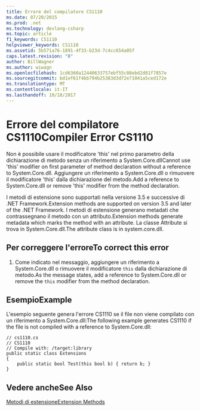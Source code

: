 ```yaml
---
title: Errore del compilatore CS1110
ms.date: 07/20/2015
ms.prod: .net
ms.technology: devlang-csharp
ms.topic: article
f1_keywords: CS1110
helpviewer_keywords: CS1110
ms.assetid: 5b571a76-1891-4f33-b23d-7c4cc654a05f
caps.latest.revision: "8"
author: BillWagner
ms.author: wiwagn
ms.openlocfilehash: 1cd6360a12440633757ebf55c08ebd2d81f7857e
ms.sourcegitcommit: bd1ef61f4bb794b25383d3d72e71041a5ced172e
ms.translationtype: MT
ms.contentlocale: it-IT
ms.lasthandoff: 10/18/2017
---
```

# <a name="compiler-error-cs1110"></a><span data-ttu-id="270ad-102">Errore del compilatore CS1110</span><span class="sxs-lookup"><span data-stu-id="270ad-102">Compiler Error CS1110</span></span>
<span data-ttu-id="270ad-103">Non è possibile usare il modificatore 'this' nel primo parametro della dichiarazione di metodo senza un riferimento a System.Core.dll</span><span class="sxs-lookup"><span data-stu-id="270ad-103">Cannot use 'this' modifier on first parameter of method declaration without a reference to System.Core.dll.</span></span> <span data-ttu-id="270ad-104">Aggiungere un riferimento a System.Core.dll o rimuovere il modificatore 'this' dalla dichiarazione del metodo.</span><span class="sxs-lookup"><span data-stu-id="270ad-104">Add a reference to System.Core.dll or remove 'this' modifier from the method declaration.</span></span>  
  
 <span data-ttu-id="270ad-105">I metodi di estensione sono supportati nella versione 3.5 e successive di .NET Framework.</span><span class="sxs-lookup"><span data-stu-id="270ad-105">Extension methods are supported on version 3.5 and later of the .NET Framework.</span></span> <span data-ttu-id="270ad-106">I metodi di estensione generano metadati che contrassegnano il metodo con un attributo.</span><span class="sxs-lookup"><span data-stu-id="270ad-106">Extension methods generate metadata which marks the method with an attribute.</span></span> <span data-ttu-id="270ad-107">La classe Attribute si trova in System.Core.dll.</span><span class="sxs-lookup"><span data-stu-id="270ad-107">The attribute class is in system.core.dll.</span></span>  
  
## <a name="to-correct-this-error"></a><span data-ttu-id="270ad-108">Per correggere l'errore</span><span class="sxs-lookup"><span data-stu-id="270ad-108">To correct this error</span></span>  
  
1.  <span data-ttu-id="270ad-109">Come indicato nel messaggio, aggiungere un riferimento a System.Core.dll o rimuovere il modificatore `this` dalla dichiarazione di metodo.</span><span class="sxs-lookup"><span data-stu-id="270ad-109">As the message states, add a reference to System.Core.dll or remove the `this` modifier from the method declaration.</span></span>  
  
## <a name="example"></a><span data-ttu-id="270ad-110">Esempio</span><span class="sxs-lookup"><span data-stu-id="270ad-110">Example</span></span>  
 <span data-ttu-id="270ad-111">L'esempio seguente genera l'errore CS1110 se il file non viene compilato con un riferimento a System.Core.dll:</span><span class="sxs-lookup"><span data-stu-id="270ad-111">The following example generates CS1110 if the file is not compiled with a reference to System.Core.dll:</span></span>  
  
```  
// cs1110.cs  
// CS1110  
// Compile with: /target:library  
public static class Extensions  
{  
    public static bool Test(this bool b) { return b; }  
}  
```  
  
## <a name="see-also"></a><span data-ttu-id="270ad-112">Vedere anche</span><span class="sxs-lookup"><span data-stu-id="270ad-112">See Also</span></span>  
 [<span data-ttu-id="270ad-113">Metodi di estensione</span><span class="sxs-lookup"><span data-stu-id="270ad-113">Extension Methods</span></span>](../../csharp/programming-guide/classes-and-structs/extension-methods.md)

